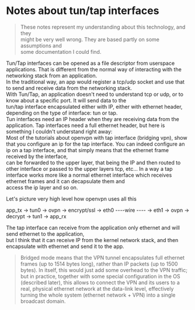 # Notes about tun/tap interfaces

>These notes represent my understanding about this technology, and they  
>might be very well wrong. They are based partly on some assumptions and  
>some documentation I could find.


Tun/Tap interfaces can be opened as a file descriptor from userspace applications. 
That is different from the normal way of interacting with the networking stack from an application.  
In the traditional way, an app would register a tcp/udp socket and use that to send and receive data from the networking stack.  
With Tun/Tap, an application doesn't need to understand tcp or udp, or to know about a specific port. It will send data to the  
tun/tap interface encapsulated either with IP, either with ethernet header, depending on the type of interface: tun or tap.  
Tun interfaces need an IP header when they are receiving data from the application.
Tap interfaces need a full ethernet header, but here is something I couldn't understand right away:  
Most of the tutorials about openvpn with tap interface (bridging vpn), show that you configure an ip for the tap interface. 
You can indeed configure an ip on a tap interface, and that simply means that the ethernet frame received by the interface,  
can be forwarded to the upper layer, that being the IP and then routed to other interface or passed to the upper layers tcp, etc...
In a way a tap interface works more like a normal ethernet interface which receives ethernet frames and it can decapsulate them and  
access the ip layer and so on.

Let's picture very high level  how openvpn uses all this


app_tx -> tun0 -> ovpn -> encrypt/ssl -> eth0 ----wire ---- -> eth1 -> ovpn -> decrypt -> tun1 -> app_rx

The tap interface can receive from the application only ethernet and will send ethernet to the application,   
but I think that it can receive IP from the kernel network stack, and then encapsulate with ethernet and send it to the app.


>Bridged mode means that the VPN tunnel encapsulates full ethernet frames (up to 1514 bytes long), rather than IP packets (up to 1500 bytes). In itself, this would just add some overhead to the VPN traffic; but in practice, together with some special configuration in the OS (described later), this allows to connect the VPN and its users to a real, physical ethernet network at the data-link level, effectively turning the whole system (ethernet network + VPN) into a single broadcast domain. 

